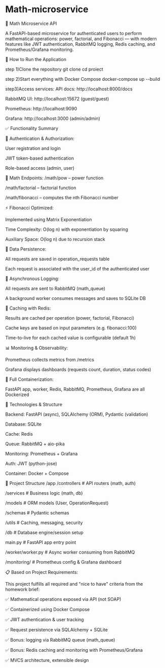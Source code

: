 # Math-microservice

📘 Math Microservice API

A FastAPI-based microservice for authenticated users to perform mathematical operations: power, factorial, and Fibonacci — with modern features like JWT authentication, RabbitMQ logging, Redis caching, and Prometheus/Grafana monitoring.

🚀 How to Run the Application

step 1)Clone the repository
git clone <repo-url>
cd proiect

step 2)Start everything with Docker Compose
docker-compose up --build

step3)Access services:
API docs: http://localhost:8000/docs

RabbitMQ UI: http://localhost:15672 (guest/guest)

Prometheus: http://localhost:9090

Grafana: http://localhost:3000 (admin/admin)

✅ Functionality Summary

🔐 Authentication & Authorization:

User registration and login

JWT token-based authentication

Role-based access (admin, user)


🧮 Math Endpoints:
/math/pow – power function

/math/factorial – factorial function

/math/fibonacci – computes the nth Fibonacci number


⚡ Fibonacci Optimized:

Implemented using Matrix Exponentiation

Time Complexity: O(log n) with exponentiation by squaring

Auxiliary Space: O(log n) due to recursion stack


💾 Data Persistence:

All requests are saved in operation_requests table

Each request is associated with the user_id of the authenticated user


💬 Asynchronous Logging:

All requests are sent to RabbitMQ (math_queue)

A background worker consumes messages and saves to SQLite DB


🔁 Caching with Redis:

Results are cached per operation (power, factorial, Fibonacci)

Cache keys are based on input parameters (e.g. fibonacci:100)

Time-to-live for each cached value is configurable (default 1h)


📊 Monitoring & Observability:

Prometheus collects metrics from /metrics

Grafana displays dashboards (requests count, duration, status codes)


🐳 Full Containerization:

FastAPI app, worker, Redis, RabbitMQ, Prometheus, Grafana are all Dockerized


🧠 Technologies & Structure

Backend: FastAPI (async), SQLAlchemy (ORM), Pydantic (validation)

Database: SQLite

Cache: Redis

Queue: RabbitMQ + aio-pika

Monitoring: Prometheus + Grafana

Auth: JWT (python-jose)

Container: Docker + Compose


📁 Project Structure
/app
  /controllers    # API routers (math, auth)
  
  /services       # Business logic (math, db)
  
  /models         # ORM models (User, OperationRequest)
  
  /schemas        # Pydantic schemas
  
  /utils          # Caching, messaging, security
  
  /db             # Database engine/session setup
  
  main.py         # FastAPI app entry point
  

/worker/worker.py # Async worker consuming from RabbitMQ

/monitoring/      # Prometheus config & Grafana dashboard


📋 Based on Project Requirements:

This project fulfills all required and "nice to have" criteria from the homework brief:

✅ Mathematical operations exposed via API (not SOAP)

✅ Containerized using Docker Compose

✅ JWT authentication & user tracking

✅ Request persistence via SQLAlchemy + SQLite

✅ Bonus: logging via RabbitMQ queue (math_queue)

✅ Bonus: Redis caching and monitoring with Prometheus/Grafana

✅ MVCS architecture, extensible design




